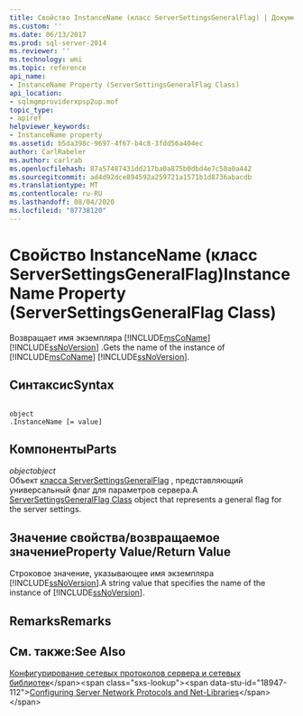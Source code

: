 ```yaml
---
title: Свойство InstanceName (класс ServerSettingsGeneralFlag) | Документация Майкрософт
ms.custom: ''
ms.date: 06/13/2017
ms.prod: sql-server-2014
ms.reviewer: ''
ms.technology: wmi
ms.topic: reference
api_name:
- InstanceName Property (ServerSettingsGeneralFlag Class)
api_location:
- sqlmgmproviderxpsp2up.mof
topic_type:
- apiref
helpviewer_keywords:
- InstanceName property
ms.assetid: b5da398c-9697-4f67-b4c8-3fdd56a404ec
author: CarlRabeler
ms.author: carlrab
ms.openlocfilehash: 87a57487431dd217ba0a875b0dbd4e7c50a0a442
ms.sourcegitcommit: ad4d92dce894592a259721a1571b1d8736abacdb
ms.translationtype: MT
ms.contentlocale: ru-RU
ms.lasthandoff: 08/04/2020
ms.locfileid: "87738120"
---
```

# <a name="instancename-property-serversettingsgeneralflag-class"></a><span data-ttu-id="18947-102">Свойство InstanceName (класс ServerSettingsGeneralFlag)</span><span class="sxs-lookup"><span data-stu-id="18947-102">InstanceName Property (ServerSettingsGeneralFlag Class)</span></span>
  <span data-ttu-id="18947-103">Возвращает имя экземпляра [!INCLUDE[msCoName](../../../includes/msconame-md.md)] [!INCLUDE[ssNoVersion](../../../includes/ssnoversion-md.md)] .</span><span class="sxs-lookup"><span data-stu-id="18947-103">Gets the name of the instance of [!INCLUDE[msCoName](../../../includes/msconame-md.md)] [!INCLUDE[ssNoVersion](../../../includes/ssnoversion-md.md)].</span></span>  
  
## <a name="syntax"></a><span data-ttu-id="18947-104">Синтаксис</span><span class="sxs-lookup"><span data-stu-id="18947-104">Syntax</span></span>  
  
```  
  
object  
.InstanceName [= value]  
```  
  
## <a name="parts"></a><span data-ttu-id="18947-105">Компоненты</span><span class="sxs-lookup"><span data-stu-id="18947-105">Parts</span></span>  
 <span data-ttu-id="18947-106">*object*</span><span class="sxs-lookup"><span data-stu-id="18947-106">*object*</span></span>  
 <span data-ttu-id="18947-107">Объект [класса ServerSettingsGeneralFlag](serversettingsgeneralflag-class.md) , представляющий универсальный флаг для параметров сервера.</span><span class="sxs-lookup"><span data-stu-id="18947-107">A [ServerSettingsGeneralFlag Class](serversettingsgeneralflag-class.md) object that represents a general flag for the server settings.</span></span>  
  
## <a name="property-valuereturn-value"></a><span data-ttu-id="18947-108">Значение свойства/возвращаемое значение</span><span class="sxs-lookup"><span data-stu-id="18947-108">Property Value/Return Value</span></span>  
 <span data-ttu-id="18947-109">Строковое значение, указывающее имя экземпляра [!INCLUDE[ssNoVersion](../../../includes/ssnoversion-md.md)].</span><span class="sxs-lookup"><span data-stu-id="18947-109">A string value that specifies the name of the instance of [!INCLUDE[ssNoVersion](../../../includes/ssnoversion-md.md)].</span></span>  
  
## <a name="remarks"></a><span data-ttu-id="18947-110">Remarks</span><span class="sxs-lookup"><span data-stu-id="18947-110">Remarks</span></span>  
  
## <a name="see-also"></a><span data-ttu-id="18947-111">См. также:</span><span class="sxs-lookup"><span data-stu-id="18947-111">See Also</span></span>  
 <span data-ttu-id="18947-112">[Конфигурирование сетевых протоколов сервера и сетевых библиотек](https://msdn.microsoft.com/library/ms177485\(v=sql.100\).aspx)</span><span class="sxs-lookup"><span data-stu-id="18947-112">[Configuring Server Network Protocols and Net-Libraries](https://msdn.microsoft.com/library/ms177485\(v=sql.100\).aspx)</span></span>  
  
  
